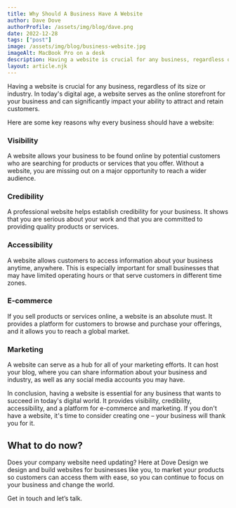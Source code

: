 ```yaml
---
title: Why Should A Business Have A Website
author: Dave Dove
authorProfile: /assets/img/blog/dave.png
date: 2022-12-28
tags: ["post"]
image: /assets/img/blog/business-website.jpg
imageAlt: MacBook Pro on a desk
description: Having a website is crucial for any business, regardless of its size or industry. In today's digital age, a website serves as the online storefront for your business and can significantly impact your ability to attract and retain customers.
layout: article.njk
---
```


Having a website is crucial for any business, regardless of its size or industry. In today's digital age, a website serves as the online storefront for your business and can significantly impact your ability to attract and retain customers.

Here are some key reasons why every business should have a website:

### Visibility

A website allows your business to be found online by potential customers who are searching for products or services that you offer. Without a website, you are missing out on a major opportunity to reach a wider audience.

### Credibility

A professional website helps establish credibility for your business. It shows that you are serious about your work and that you are committed to providing quality products or services.

### Accessibility

A website allows customers to access information about your business anytime, anywhere. This is especially important for small businesses that may have limited operating hours or that serve customers in different time zones.

### E-commerce

If you sell products or services online, a website is an absolute must. It provides a platform for customers to browse and purchase your offerings, and it allows you to reach a global market.

### Marketing

A website can serve as a hub for all of your marketing efforts. It can host your blog, where you can share information about your business and industry, as well as any social media accounts you may have.

In conclusion, having a website is essential for any business that wants to succeed in today's digital world. It provides visibility, credibility, accessibility, and a platform for e-commerce and marketing. If you don't have a website, it's time to consider creating one – your business will thank you for it.

## What to do now?

Does your company website need updating? Here at Dove Design we design and build websites for businesses like you, to market your products so customers can access them with ease, so you can continue to focus on your business and change the world.

Get in touch and let’s talk.
